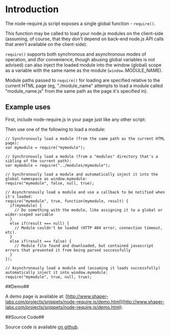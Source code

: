 # Introduction #

The node-require.js script exposes a single global function - `require()`.

This function may be called to load your node.js modules on the client-side (assuming, of course, that they don't depend on back-end node.js API calls that aren't available on the client-side).

`require()` supports both synchronous and asynchronous modes of operation, and (for convenience, though abusing global variables is not advised) can also inject the loaded module into the window (global) scope as a variable with the same name as the module (`window.`MODULE_NAME).</p>

Module paths passed to `require()` for loading are specified relative to the current HTML page (eg, "./module_name" attempts to load a module called "module_name.js" from the same path as the page it's specified in).

## Example uses ##

First, include node-require.js in your page just like any other script:

<script type='text/javascript' src='http://blahblahblah/node-require.js'></script>

Then use one of the following to load a module:

    // Synchronously load a module (from the same path as the current HTML page):
    var mymodule = require("mymodule");

    // Synchronously load a module (from a "modules" directory that's a sibling of the current path):
    var mymodule = require("../modules/mymodule");

    // Synchronously load a module and automatically inject it into the global namespace as window.mymodule:
    require("mymodule", false, null, true);

    // Asynchronously load a module and use a callback to be notified when it's loaded:
    require("mymodule", true, function(mymodule, result) {
      if(mymodule) {
        // Do something with the module, like assigning it to a global or wider-scoped variable
      }
      else if(result === null) {
        // Module couldn't be loaded (HTTP 404 error, connection timeout, etc).
      }
      else if(result === false) {
        // Module file found and downloaded, but contained javascript errors that prevented it from being parsed successfully
      }
    });

    // Asynchronously load a module and (assuming it loads successfully) automatically inject it into window.mymodule:
    require("mymodule", true, null, true);

##Demo##

A demo page is available at: [http://www.shaper-labs.com/projects/snippets/node-require.js/demo.html](http://www.shaper-labs.com/projects/snippets/node-require.js/demo.html).

##Source Code##

Source code is available [on github](https://github.com/shaper-pmp/node-require.js).
